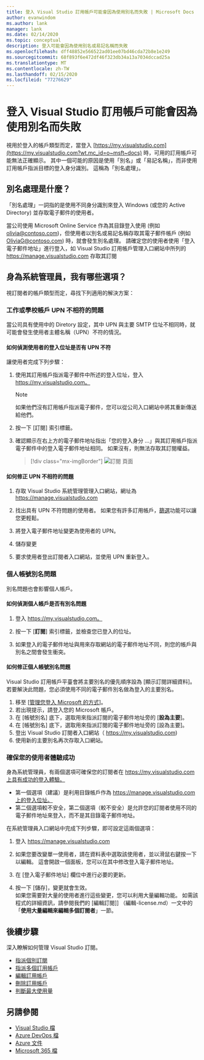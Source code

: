 ```yaml
---
title: 登入 Visual Studio 訂用帳戶可能會因為使用別名而失敗 | Microsoft Docs
author: evanwindom
ms.author: lank
manager: lank
ms.date: 02/14/2020
ms.topic: conceptual
description: 登入可能會因為使用別名或易記名稱而失敗
ms.openlocfilehash: dff48852e566522ad01ee07bd46cda72b8e1e249
ms.sourcegitcommit: 68f893f6e472df46f323db34a13a7034dccad25a
ms.translationtype: MT
ms.contentlocale: zh-TW
ms.lasthandoff: 02/15/2020
ms.locfileid: "77276629"
---
```

# <a name="signing-in-to-visual-studio-subscriptions-may-fail-when-using-aliases"></a>登入 Visual Studio 訂用帳戶可能會因為使用別名而失敗
視用於登入的帳戶類型而定，當登入 [https://my.visualstudio.com](https://my.visualstudio.com?wt.mc_id=o~msft~docs) 時，可用的訂用帳戶可能無法正確顯示。 其中一個可能的原因是使用「別名」或「易記名稱」，而非使用訂用帳戶指派目標的登入身分識別。 這稱為「別名處理」。

## <a name="what-is-aliasing"></a>別名處理是什麼？
「別名處理」一詞指的是使用不同身分識別來登入 Windows (或您的 Active Directory) 並存取電子郵件的使用者。

當公司使用 Microsoft Online Service 作為其目錄登入使用 (例如 olivia@contoso.com)，但使用者以別名或易記名稱存取其電子郵件帳戶 (例如 OliviaG@contoso.com) 時，就會發生別名處理。 請確定您的使用者使用「登入電子郵件地址」進行登入，如 Visual Studio 訂用帳戶管理入口網站中所列的 https://manage.visualstudio.com 存取其訂閱

## <a name="as-an-administrator-what-options-do-i-have"></a>身為系統管理員，我有哪些選項？

視訂閱者的帳戶類型而定，尋找下列適用的解決方案：

### <a name="work-or-school-account-upn-mismatch-issue"></a>工作或學校帳戶 UPN 不相符的問題

當公司具有使用中的 Diretory 設定，其中 UPN 與主要 SMTP 位址不相同時，就可能會發生使用者主體名稱（UPN）不符的情況。 

#### <a name="how-to-detect-if-a-users-sign-in-address-has-a-upn-mismatch"></a>如何偵測使用者的登入位址是否有 UPN 不符

讓使用者完成下列步驟：

1. 使用其訂用帳戶指派電子郵件中所述的登入位址，登入 https://my.visualstudio.com。  

    > [!NOTE]
    > 如果他們沒有訂用帳戶指派電子郵件，您可以從公司入口網站中將其重新傳送給他們。  

2. 按一下 [訂閱] 索引標籤。
3. 確認顯示在右上方的電子郵件地址指出「您的登入身分 ...」與其訂用帳戶指派電子郵件中的登入電子郵件地址相同。  如果沒有，則無法存取其訂閱權益。 

   > [!div class="mx-imgBorder"]
   > ![訂閱 頁面](_img/aliasing/aliasing-subscriptions-page.png)

#### <a name="how-to-correct-the-upn-mismatch"></a>如何修正 UPN 不相符的問題

1. 存取 Visual Studio 系統管理管理入口網站，網址為 https://manage.visualstudio.com 

2. 找出具有 UPN 不符問題的使用者。  如果您有許多訂用帳戶，[篩選](search-license.md)功能可以讓您更輕鬆。 

3. 將登入電子郵件地址變更為使用者的 UPN。

4. 儲存變更 

5. 要求使用者登出訂閱者入口網站，並使用 UPN 重新登入。   

### <a name="personal-account-aliasing-issue"></a>個人帳號別名問題

別名問題也會影響個人帳戶。 

#### <a name="how-to-detect-if-a-personal-account-has-an-aliasing-issue"></a>如何偵測個人帳戶是否有別名問題

1. 登入 https://my.visualstudio.com。

2. 按一下 [**訂閱**] 索引標籤，並檢查您已登入的位址。 

3. 如果登入的電子郵件地址與用來存取網站的電子郵件地址不同，則您的帳戶與別名之間會發生衝突。 

#### <a name="how-to-fix-a-personal-account-aliasing-issue"></a>如何修正個人帳號別名問題

Visual Studio 訂用帳戶平臺會將主要別名的優先順序設為 [顯示訂閱詳細資料]。  若要解決此問題，您必須使用不同的電子郵件別名做為登入的主要別名。 

1. 移至 [[管理您登入 Microsoft 的方式](https://go.microsoft.com/fwlink/p/?linkid=842796)]。
2. 若出現提示，請登入您的 Microsoft 帳戶。 
3. 在 [帳號別名] 底下，選取用來指派訂閱的電子郵件地址旁的 [**設為主要**]。 
4. 在 [帳號別名] 底下，選取用來指派訂閱的電子郵件地址旁的 [設為主要]。 
5. 登出 Visual Studio 訂閱者入口網站（ https://my.visualstudio.com) 
6. 使用新的主要別名再次存取入口網站。 

### <a name="ensure-a-successful-experience-for-your-users"></a>確保您的使用者體驗成功

身為系統管理員，有兩個選項可確保您的訂閱者在 https://my.visualstudio.com上具有成功的登入體驗。 

- 第一個選項（建議）是利用目錄帳戶作為 https://manage.visualstudio.com上的登入位址。
- 第二個選項較不安全，第二個選項（較不安全）是允許您的訂閱者使用不同的電子郵件地址來登入，而不是其目錄電子郵件地址。

在系統管理員入口網站中完成下列步驟，即可設定這兩個選項：

1. 登入 https://manage.visualstudio.com 

2. 如果您要改變單一使用者，請在資料表中選取該使用者，並以滑鼠右鍵按一下以編輯。 這會開啟一個面板，您可以在其中修改登入電子郵件地址。  

3. 在 [登入電子郵件地址] 欄位中進行必要的更新。 

4. 按一下 [儲存]，變更就會生效。  
如果您需要對大量的使用者進行這些變更，您可以利用大量編輯功能。 如需該程式的詳細資訊，請參閱我們的 [編輯訂閱]] （編輯-license.md）一文中的「**使用大量編輯來編輯多個訂閱者**」一節。  

## <a name="next-steps"></a>後續步驟
深入瞭解如何管理 Visual Studio 訂閱。
- [指派個別訂閱](assign-license.md)
- [指派多個訂用帳戶](assign-license-bulk.md)
- [編輯訂用帳戶](edit-license.md)
- [刪除訂用帳戶](delete-license.md)
- [判斷最大使用量](maximum-usage.md)

## <a name="see-also"></a>另請參閱
- [Visual Studio 檔](/visualstudio/)
- [Azure DevOps 檔](/azure/devops/)
- [Azure 文件](/azure/)
- [Microsoft 365 檔](/microsoft-365/)
